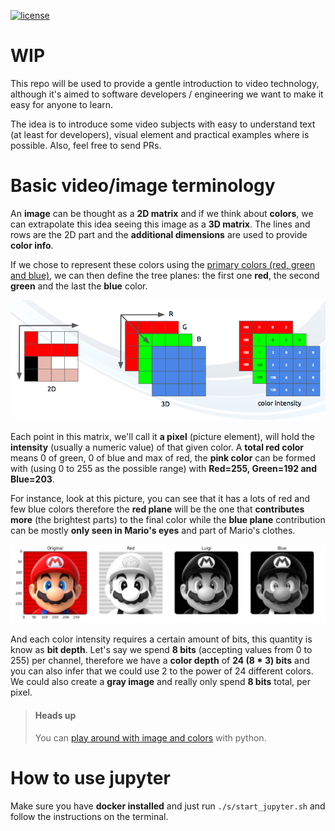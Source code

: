 [![license](https://img.shields.io/badge/license-BSD--3--Clause-blue.svg)](https://img.shields.io/badge/license-BSD--3--Clause-blue.svg)

# WIP

This repo will be used to provide a gentle introduction to video technology, although it's aimed to software developers / engineering we want to make it easy for anyone to learn.

The idea is to introduce some video subjects with easy to understand text (at least for developers), visual element and practical examples where is possible. Also, feel free to send PRs.

# Basic video/image terminology

An **image** can be thought as a **2D matrix** and if we think about **colors**, we can extrapolate this idea seeing this image as a **3D matrix**. The lines and rows are the 2D part and the **additional dimensions** are used to provide **color info**.

If we chose to represent these colors using the [primary colors (red, green and blue)](https://en.wikipedia.org/wiki/Primary_color), we can then define the tree planes: the first one **red**, the second **green** and the last the **blue** color.

![an image is a 3d matrix RGB](/i/image_3d_matrix_rgb.png "An image is a 3D matrix")

Each point in this matrix, we'll call it **a pixel** (picture element), will hold the **intensity** (usually a numeric value) of that given color. A **total red color** means 0 of green, 0 of blue and max of red, the **pink color** can be formed with (using 0 to 255 as the possible range) with **Red=255, Green=192 and Blue=203**.

For instance, look at this picture, you can see that it has a lots of red and few blue colors therefore the **red plane** will be the one that **contributes more** (the brightest parts) to the final color while the **blue plane** contribution can be mostly **only seen in Mario's eyes** and part of Mario's clothes.

![RGB channels intensity](/i/rgb_channels_intensity.png "RGB channels intensity")

And each color intensity requires a certain amount of bits, this quantity is know as **bit depth**. Let's say we spend **8 bits** (accepting values from 0 to 255) per channel, therefore we have a **color depth** of **24 (8 * 3) bits** and you can also infer that we could use 2 to the power of 24 different colors. We could also create a **gray image** and really only spend **8 bits** total, per pixel.

> #### Heads up
> You can [play around with image and colors](/image_as_3d_array.ipynb) with python.



# How to use jupyter

Make sure you have **docker installed** and just run `./s/start_jupyter.sh` and follow the instructions on the terminal.
